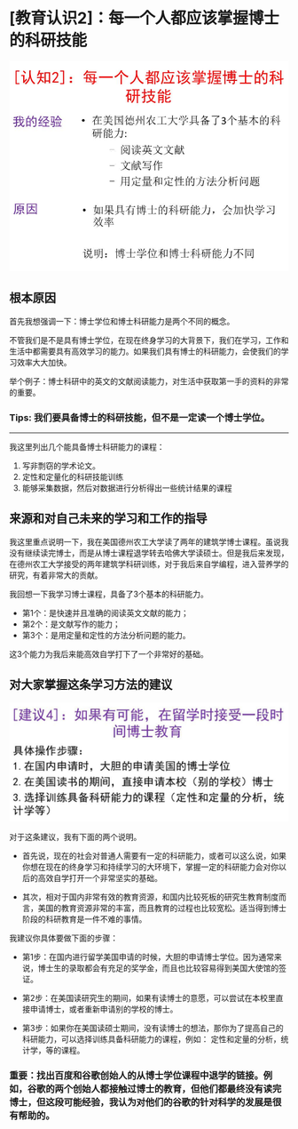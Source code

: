 # [教育认识2]：每一个人都应该掌握博士的科研技能

![](/images/章4-最大限度利用现有教育系统的资源/2.每一个人都应该掌握博士的科研技能/幻灯片4.JPG)

## 根本原因

首先我想强调一下：博士学位和博士科研能力是两个不同的概念。

不管我们是不是具有博士学位，在现在终身学习的大背景下，我们在学习，工作和生活中都需要具有高效学习的能力。如果我们具有博士的科研能力，会使我们的学习效率大大加快。

举个例子：博士科研中的英文的文献阅读能力，对生活中获取第一手的资料的非常的重要。

### Tips: 我们要具备博士的科研技能，但不是一定读一个博士学位。

---------------
我这里列出几个能具备博士科研能力的课程：

1. 写非剽窃的学术论文。
2. 定性和定量化的科研技能训练
3. 能够采集数据，然后对数据进行分析得出一些统计结果的课程

## 来源和对自己未来的学习和工作的指导

我这里重点说明一下，我在美国德州农工大学读了两年的建筑学博士课程。虽说我没有继续读完博士，而是从博士课程退学转去哈佛大学读硕士。但是我后来发现，在德州农工大学接受的两年建筑学科研训练，对于我后来自学编程，进入营养学的研究，有着非常大的贡献。

我回想一下我学习博士课程，具备了3个基本的科研能力。

- 第1个：是快速并且准确的阅读英文文献的能力；
- 第2个：是文献写作的能力；
- 第3个：是用定量和定性的方法分析问题的能力。

这3个能力为我后来能高效自学打下了一个非常好的基础。

## 对大家掌握这条学习方法的建议

![](/images/章4-最大限度利用现有教育系统的资源/2.每一个人都应该掌握博士的科研技能/幻灯片13.JPG)

对于这条建议，我有下面的两个说明。

- 首先说，现在的社会对普通人需要有一定的科研能力，或者可以这么说，如果你想在现在的终身学习和持续学习的大环境下，掌握一定的科研能力会对你以后的高效自学打开一个非常坚实的基础。

- 其次，相对于国内非常有效的教育资源，和国内比较死板的研究生教育制度而言，美国的教育资源非常的丰富，而且教育的过程也比较宽松。适当得到博士阶段的科研教育是一件不难的事情。

我建议你具体要做下面的步骤：

- 第1步：在国内进行留学美国申请的时候，大胆的申请博士学位。因为通常来说，博士生的录取都会有充足的奖学金，而且也比较容易得到美国大使馆的签证。

- 第2步：在美国读研究生的期间，如果有读博士的意愿，可以尝试在本校里直接申请博士，或者重新申请别的学校的博士。

- 第3步：如果你在美国读硕士期间，没有读博士的想法，那你为了提高自己的科研能力，可以选择训练具备科研能力的课程，例如： 定性和定量的分析，统计学，等的课程。

### 重要：找出百度和谷歌创始人的从博士学位课程中退学的链接。例如，谷歌的两个创始人都接触过博士的教育，但他们都最终没有读完博士，但这段可能经验，我认为对他们的谷歌的针对科学的发展是很有帮助的。
